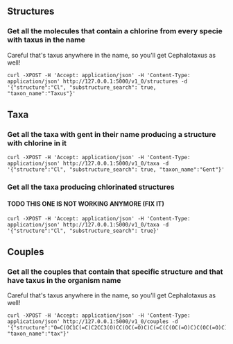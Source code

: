 ## Structures

### Get all the molecules that contain a chlorine from every specie with taxus in the name

Careful that's taxus anywhere in the name, so you'll get Cephalotaxus as well!

```shell
curl -XPOST -H 'Accept: application/json' -H 'Content-Type: application/json' http://127.0.0.1:5000/v1_0/structures -d '{"structure":"Cl", "substructure_search": true, "taxon_name":"Taxus"}'
```

## Taxa

### Get all the taxa with gent in their name producing a structure with chlorine in it

```shell
curl -XPOST -H 'Accept: application/json' -H 'Content-Type: application/json' http://127.0.0.1:5000/v1_0/taxa -d '{"structure":"Cl", "substructure_search": true, "taxon_name":"Gent"}'
```

### Get all the taxa producing chlorinated structures

#### TODO THIS ONE IS NOT WORKING ANYMORE (FIX IT)

```shell
curl -XPOST -H 'Accept: application/json' -H 'Content-Type: application/json' http://127.0.0.1:5000/v1_0/taxa -d '{"structure":"Cl", "substructure_search": true}'
```

## Couples

### Get all the couples that contain that specific structure and that have taxus in the organism name

Careful that's taxus anywhere in the name, so you'll get Cephalotaxus as well!

```shell
curl -XPOST -H 'Accept: application/json' -H 'Content-Type: application/json' http://127.0.0.1:5000/v1_0/couples -d '{"structure":"O=C(OC1C(=C)C2CC3(O)CC(OC(=O)C)C(=C(C(OC(=O)C)C(OC(=O)C)C2(C)C(OC(=O)C)C1)C3(C)C)C)C=CC=4C=CC=CC4", "taxon_name":"tax"}'
```
